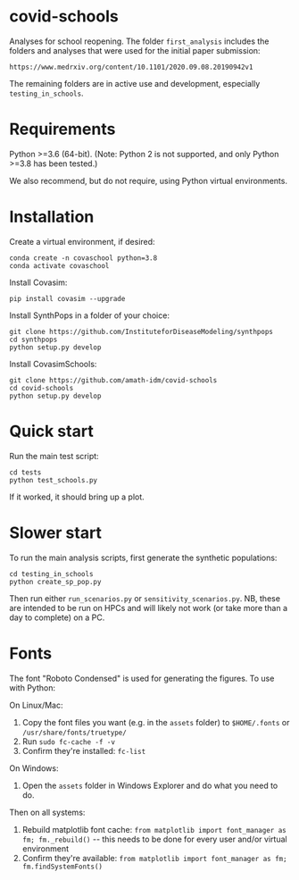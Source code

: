 # covid-schools

Analyses for school reopening. The folder `first_analysis` includes the folders and analyses that were used for the initial paper submission:

    https://www.medrxiv.org/content/10.1101/2020.09.08.20190942v1

The remaining folders are in active use and development, especially `testing_in_schools`.


Requirements
============

Python >=3.6 (64-bit). (Note: Python 2 is not supported, and only Python >=3.8 has been tested.)

We also recommend, but do not require, using Python virtual environments.


Installation
============

Create a virtual environment, if desired:

```
conda create -n covaschool python=3.8
conda activate covaschool
```


Install Covasim:

```
pip install covasim --upgrade
```

Install SynthPops in a folder of your choice:

```
git clone https://github.com/InstituteforDiseaseModeling/synthpops
cd synthpops
python setup.py develop
```

Install CovasimSchools:

```
git clone https://github.com/amath-idm/covid-schools
cd covid-schools
python setup.py develop
```


Quick start
===========

Run the main test script:

```
cd tests
python test_schools.py
```

If it worked, it should bring up a plot.


Slower start
============

To run the main analysis scripts, first generate the synthetic populations:

```
cd testing_in_schools
python create_sp_pop.py
```

Then run either `run_scenarios.py` or `sensitivity_scenarios.py`. NB, these are intended to be run on HPCs and will likely not work (or take more than a day to complete) on a PC.


Fonts
=====

The font "Roboto Condensed" is used for generating the figures. To use with Python:

On Linux/Mac:

1. Copy the font files you want (e.g. in the `assets` folder) to `$HOME/.fonts` or `/usr/share/fonts/truetype/`
2. Run `sudo fc-cache -f -v`
3. Confirm they're installed: `fc-list`

On Windows:

1. Open the `assets` folder in Windows Explorer and do what you need to do.

Then on all systems:

1. Rebuild matplotlib font cache: `from matplotlib import font_manager as fm; fm._rebuild()`  -- this needs to be done for every user and/or virtual environment
2. Confirm they're available: `from matplotlib import font_manager as fm; fm.findSystemFonts()`
